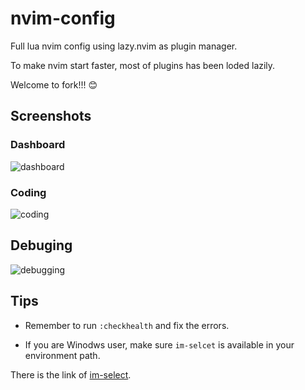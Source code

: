 # nvim-config

Full lua nvim config using lazy.nvim as plugin manager.

To make nvim start faster, most of plugins has been loded lazily.

Welcome to fork!!! 😊

## Screenshots

### Dashboard

![dashboard](https://cdn.kurisunya.top/cdn/2/2023/11/655cc25d3c51d.png)

### Coding

![coding](https://cdn.kurisunya.top/cdn/2/2023/11/655ca814dde35.png)

## Debuging

![debugging](https://cdn.kurisunya.top/cdn/2/2023/11/6558f647241f1.png)

## Tips

* Remember to run `:checkhealth` and fix the errors.

* If you are Winodws user, make sure `im-selcet` is available in your environment path.

There is the link of [im-select](https://github.com/daipeihust/im-select).
